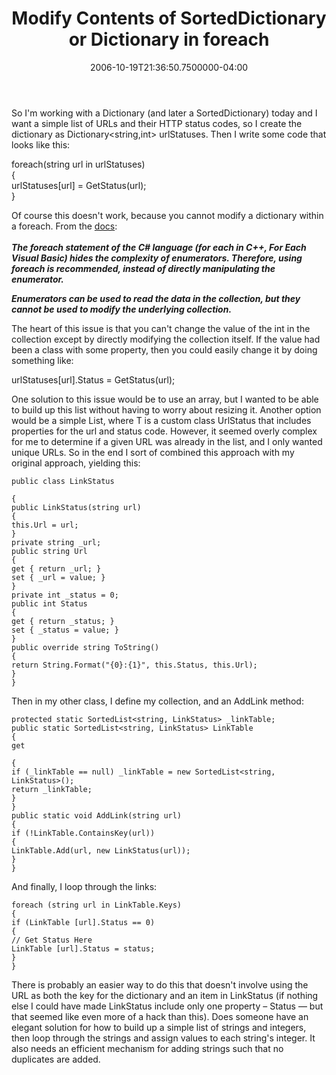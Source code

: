 ﻿---
title: Modify Contents of SortedDictionary or Dictionary in foreach
date: "2006-10-19T21:36:50.7500000-04:00"
description: So I'm working with a Dictionary (and later a SortedDictionary)
featuredImage: img/modify-contents-of-sorteddictionary-or-dictionary-in-foreach-featured.png
---

So I'm working with a Dictionary (and later a SortedDictionary) today and I want a simple list of URLs and their HTTP status codes, so I create the dictionary as Dictionary<string,int> urlStatuses. Then I write some code that looks like this:

foreach(string url in urlStatuses)\
{\
urlStatuses\[url] = GetStatus(url);\
}

Of course this doesn't work, because you cannot modify a dictionary within a foreach. From the [docs](http://msdn2.microsoft.com/en-us/library/ms132244.aspx):\
**\
*The foreach statement of the C# language (for each in C++, For Each Visual Basic) hides the complexity of enumerators. Therefore, using foreach is recommended, instead of directly manipulating the enumerator.***

***Enumerators can be used to read the data in the collection, but they cannot be used to modify the underlying collection.***

The heart of this issue is that you can't change the value of the int in the collection except by directly modifying the collection itself. If the value had been a class with some property, then you could easily change it by doing something like:

urlStatuses\[url].Status = GetStatus(url);

One solution to this issue would be to use an array, but I wanted to be able to build up this list without having to worry about resizing it. Another option would be a simple List<T>, where T is a custom class UrlStatus that includes properties for the url and status code. However, it seemed overly complex for me to determine if a given URL was already in the list, and I only wanted unique URLs. So in the end I sort of combined this approach with my original approach, yielding this:


```
public class LinkStatus

{
public LinkStatus(string url)
{
this.Url = url;
}
private string _url;
public string Url
{
get { return _url; }
set { _url = value; }
}
private int _status = 0;
public int Status
{
get { return _status; }
set { _status = value; }
}
public override string ToString()
{
return String.Format("{0}:{1}", this.Status, this.Url);
}
}
```


Then in my other class, I define my collection, and an AddLink method:


```
protected static SortedList<string, LinkStatus> _linkTable;
public static SortedList<string, LinkStatus> LinkTable
{
get

{
if (_linkTable == null) _linkTable = new SortedList<string, LinkStatus>();
return _linkTable;
}
}
public static void AddLink(string url)
{
if (!LinkTable.ContainsKey(url))
{
LinkTable.Add(url, new LinkStatus(url));
}
}
```


And finally, I loop through the links:


```
foreach (string url in LinkTable.Keys)
{
if (LinkTable [url].Status == 0)
{
// Get Status Here
LinkTable [url].Status = status;
}
}
```


There is probably an easier way to do this that doesn't involve using the URL as both the key for the dictionary and an item in LinkStatus (if nothing else I could have made LinkStatus include only one property – Status — but that seemed like even more of a hack than this). Does someone have an elegant solution for how to build up a simple list of strings and integers, then loop through the strings and assign values to each string's integer. It also needs an efficient mechanism for adding strings such that no duplicates are added.

